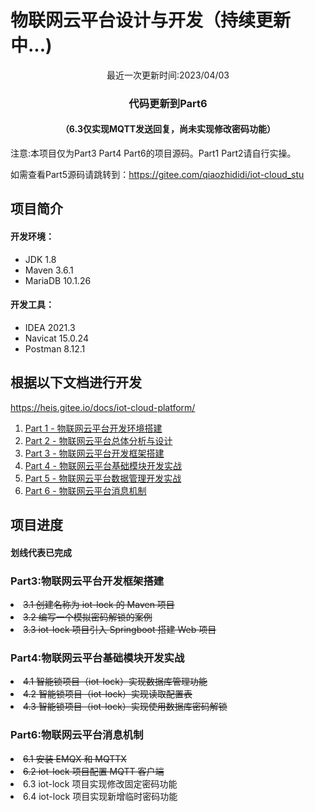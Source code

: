 # 物联网云平台设计与开发（持续更新中...)

<div style="text-align: center;"><p>最近一次更新时间:2023/04/03</p></div>

### <div style="text-align: center;">代码更新到Part6</div>

#### <div style="text-align: center;">（6.3仅实现MQTT发送回复，尚未实现修改密码功能）</div>

注意:本项目仅为Part3 Part4 Part6的项目源码。Part1 Part2请自行实操。

如需查看Part5源码请跳转到：<a>https://gitee.com/qiaozhididi/iot-cloud_stu

## 项目简介

#### 开发环境：

- JDK 1.8
- Maven 3.6.1
- MariaDB 10.1.26

#### 开发工具：

- IDEA 2021.3
- Navicat 15.0.24
- Postman 8.12.1

## 根据以下文档进行开发

https://heis.gitee.io/docs/iot-cloud-platform/
<ol>
<a href="https://heis.gitee.io/docs/iot-cloud-platform/iot-cp-01/"><li>Part 1 - 物联网云平台开发环境搭建</li></a>
<a href="https://heis.gitee.io/docs/iot-cloud-platform/iot-cp-02/"><li>Part 2 - 物联网云平台总体分析与设计</li></a>
<a href="https://heis.gitee.io/docs/iot-cloud-platform/iot-cp-03/"><li>Part 3 - 物联网云平台开发框架搭建</li></a>
<a href="https://heis.gitee.io/docs/iot-cloud-platform/iot-cp-04/"><li>Part 4 - 物联网云平台基础模块开发实战</li></a>
<a href="https://heis.gitee.io/docs/iot-cloud-platform/iot-cp-05/"><li>Part 5 - 物联网云平台数据管理开发实战</li></a> 
<a href="https://heis.gitee.io/docs/iot-cloud-platform/iot-cp-06/"><li>Part 6 - 物联网云平台消息机制</li></a>
</ol>

## 项目进度

#### 划线代表已完成

### Part3:物联网云平台开发框架搭建

<li><s>3.1 创建名称为 iot-lock 的 Maven 项目</s></li>
<li><s>3.2 编写一个模拟密码解锁的案例</s></li>
<li><s>3.3 iot-lock 项目引入 Springboot 搭建 Web 项目</s></li>

### Part4:物联网云平台基础模块开发实战

<li><s>4.1 智能锁项目（iot-lock）实现数据库管理功能</s></li>
<li><s>4.2 智能锁项目（iot-lock）实现读取配置表</s></li>
<li><s>4.3 智能锁项目（iot-lock）实现使用数据库密码解锁</s></li>

### Part6:物联网云平台消息机制

<li><s>6.1 安装 EMQX 和 MQTTX</s></li>
<li><s>6.2 iot-lock 项目配置 MQTT 客户端</s></li>
<li>6.3 iot-lock 项目实现修改固定密码功能</li>
<li>6.4 iot-lock 项目实现新增临时密码功能</li>


